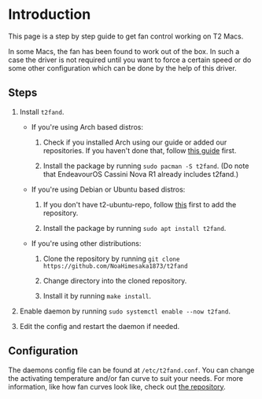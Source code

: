 # Introduction

This page is a step by step guide to get fan control working on T2 Macs.

In some Macs, the fan has been found to work out of the box. In such a case the driver is not required until you want to force a certain speed or do some other configuration which can be done by the help of this driver.

## Steps

1. Install `t2fand`.

    -   If you're using Arch based distros:

        1. Check if you installed Arch using our guide or added our repositories. If you haven't done that, follow [this guide](https://wiki.t2linux.org/distributions/arch/faq/#updating-kernel) first.

        2. Install the package by running `sudo pacman -S t2fand`. (Do note that EndeavourOS Cassini Nova R1 already includes t2fand.)

    -   If you're using Debian or Ubuntu based distros:

        1. If you don't have t2-ubuntu-repo, follow [this](https://github.com/AdityaGarg8/t2-ubuntu-repo#apt-repository-for-t2-macs) first to add the repository.

        2. Install the package by running `sudo apt install t2fand`.

    -   If you're using other distributions:

        1. Clone the repository by running `git clone https://github.com/NoaHimesaka1873/t2fand`

        2. Change directory into the cloned repository.

        3. Install it by running `make install`.

2. Enable daemon by running `sudo systemctl enable --now t2fand`.

3. Edit the config and restart the daemon if needed.

## Configuration

The daemons config file can be found at `/etc/t2fand.conf`. You can change the activating temperature and/or fan curve to suit your needs.
For more information, like how fan curves look like, check out [the repository](https://github.com/NoaHimesaka1873/t2fand).
